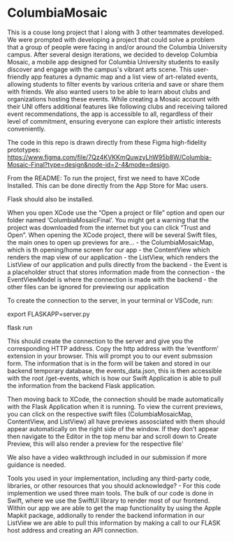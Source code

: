 # ColumbiaMosaic
This is a couse long project that I along with 3 other teammates developed. We were prompted with developing a project that could solve a problem that a group of people were facing in and/or around the Columbia University campus. After several design iterations, we decided to develop Columbia Mosaic, a mobile app designed for Columbia University students to easily discover and engage with the campus's vibrant arts scene. This user-friendly app features a dynamic map and a list view of art-related events, allowing students to filter events by various criteria and save or share them with friends. We also wanted users to be able to learn about clubs and organizations hosting these events. While creating a Mosaic account with their UNI offers additional features like following clubs and receiving tailored event recommendations, the app is accessible to all, regardless of their level of commitment, ensuring everyone can explore their artistic interests conveniently.

The code in this repo is drawn directly from these Figma high-fidelity prototypes: https://www.figma.com/file/7Qz4KVKKmQuwzyLhW95b8W/Columbia-Mosaic-Final?type=design&node-id=2-4&mode=design. 


From the README:
To run the project, first we need to have XCode Installed. This can be done directly from the App Store for Mac users.

Flask should also be installed.

When you open XCode use the “Open a project or file” option and open our folder named ‘ColumbiaMosaicFinal’. You might get a warning that the project was downloaded from the internet but you can click “Trust and Open”. When opening the XCode project, there will be several Swift files, the main ones to open up previews for are... - the ColumbiaMosaicMap, which is th opening/home screen for our app - the ContentView which renders the map view of our application - the ListView, which renders the ListView of our application and pulls directly from the backend - the Event is a placeholder struct that stores information made from the connection - the EventViewModel is where the connection is made with the backend - the other files can be ignored for previewing our application

To create the connection to the server, in your terminal or VSCode, run:

export FLASKAPP=server.py

flask run

This should create the connection to the server and give you the corresponding HTTP address. Copy the http address with the ‘eventform’ extension in your browser. This will prompt you to our event submssion form. The information that is in the form will be taken and stored in our backend temporary database, the events_data.json, this is then accessible with the root /get-events, which is how our Swift Application is able to pull the information from the backend Flask application.

Then moving back to XCode, the connection should be made automatically with the Flask Application when it is running. To view the current previews, you can click on the respective swift files (ColumbiaMosaicMap, ContentView, and ListView) all have previews assosciated with them should appear automatically on the right side of the window. If they don't appear then navigate to the Editor in the top menu bar and scroll down to Create Preview, this will also render a preview for the respective file'

We also have a video walkthrough included in our submission if more guidance is needed.

Tools you used in your implementation, including any third-party code, libraries, or other resources that you should acknowledge? - For this code implemention we used three main tools. The bulk of our code is done in Swift, where we use the SwiftUI library to render most of our frontend. Within our app we are able to get the map functionality by using the Apple Mapkit package, addionally to render the backend information in our ListView we are able to pull this information by making a call to our FLASK host address and creating an API connection.
